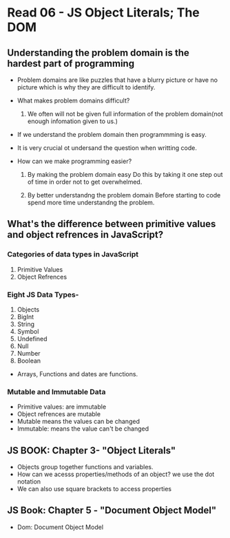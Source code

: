 # Read 06 - JS Object Literals; The DOM

## Understanding the problem domain is the hardest part of programming

- Problem domains are like puzzles that have a blurry picture or have no picture which is why they are difficult to identify.
- What makes problem domains difficult?
  1. We often will not be given full information of the problem domain(not enough infomation given to us.)

- If we understand the problem domain then programmming is easy.

- It is very crucial ot undersand the question when writting code.

- How can we make programming easier?
  1. By making the problem domain easy
  Do this by taking it one step out of time in order not to get overwhelmed.

  2. By better understandng the problem domain
  Before starting to code spend more time understandng the problem.

## What's the difference between primitive values and object refrences in JavaScript?

### Categories of data types in JavaScript

  1. Primitive Values
  2. Object Refrences

### Eight JS Data Types-

  1. Objects
  2. BigInt
  3. String
  4. Symbol
  5. Undefined
  6. Null
  7. Number
  8. Boolean

- Arrays, Functions and dates are functions.

### Mutable and Immutable Data

- Primitive values: are immutable
- Object refrences are mutable
- Mutable means the values can be changed
- Immutable: means the value can't be changed

## JS BOOK: Chapter 3- "Object Literals"

- Objects group together functions and variables.
- How can we acesss properties/methods of an object? we use the dot notation
- We can also use square brackets to access properties

## JS Book: Chapter 5 - "Document Object Model"

- Dom: Document Object Model
